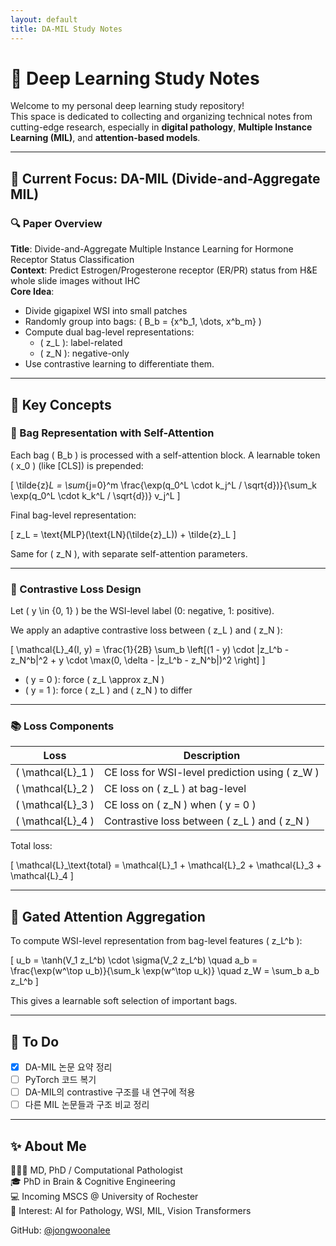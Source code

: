 ```yaml
---
layout: default
title: DA-MIL Study Notes
---
```


# 🧠 Deep Learning Study Notes

Welcome to my personal deep learning study repository!  
This space is dedicated to collecting and organizing technical notes from cutting-edge research, especially in **digital pathology**, **Multiple Instance Learning (MIL)**, and **attention-based models**.

---

## 📘 Current Focus: DA-MIL (Divide-and-Aggregate MIL)

### 🔍 Paper Overview

**Title**: Divide-and-Aggregate Multiple Instance Learning for Hormone Receptor Status Classification  
**Context**: Predict Estrogen/Progesterone receptor (ER/PR) status from H&E whole slide images without IHC  
**Core Idea**:  
- Divide gigapixel WSI into small patches  
- Randomly group into bags: \( B_b = \{x^b_1, \dots, x^b_m\} \)  
- Compute dual bag-level representations:
  - \( z_L \): label-related
  - \( z_N \): negative-only  
- Use contrastive learning to differentiate them.

---

## 🧠 Key Concepts

### 🧩 Bag Representation with Self-Attention

Each bag \( B_b \) is processed with a self-attention block. A learnable token \( x_0 \) (like [CLS]) is prepended:

\[
\tilde{z}_L = \sum_{j=0}^m \frac{\exp(q_0^L \cdot k_j^L / \sqrt{d})}{\sum_k \exp(q_0^L \cdot k_k^L / \sqrt{d})} v_j^L
\]

Final bag-level representation:

\[
z_L = \text{MLP}(\text{LN}(\tilde{z}_L)) + \tilde{z}_L
\]

Same for \( z_N \), with separate self-attention parameters.

---

### 🎯 Contrastive Loss Design

Let \( y \in \{0, 1\} \) be the WSI-level label (0: negative, 1: positive).

We apply an adaptive contrastive loss between \( z_L \) and \( z_N \):

\[
\mathcal{L}_4(I, y) = \frac{1}{2B} \sum_b \left[(1 - y) \cdot \|z_L^b - z_N^b\|^2 + y \cdot \max(0, \delta - \|z_L^b - z_N^b\|)^2 \right]
\]

- \( y = 0 \): force \( z_L \approx z_N \)
- \( y = 1 \): force \( z_L \) and \( z_N \) to differ

---

### 📚 Loss Components

| Loss | Description |
|------|-------------|
| \( \mathcal{L}_1 \) | CE loss for WSI-level prediction using \( z_W \) |
| \( \mathcal{L}_2 \) | CE loss on \( z_L \) at bag-level |
| \( \mathcal{L}_3 \) | CE loss on \( z_N \) when \( y = 0 \) |
| \( \mathcal{L}_4 \) | Contrastive loss between \( z_L \) and \( z_N \) |

Total loss:

\[
\mathcal{L}_\text{total} = \mathcal{L}_1 + \mathcal{L}_2 + \mathcal{L}_3 + \mathcal{L}_4
\]

---

## 🧲 Gated Attention Aggregation

To compute WSI-level representation from bag-level features \( z_L^b \):

\[
u_b = \tanh(V_1 z_L^b) \cdot \sigma(V_2 z_L^b)
\quad
a_b = \frac{\exp(w^\top u_b)}{\sum_k \exp(w^\top u_k)}
\quad
z_W = \sum_b a_b z_L^b
\]

This gives a learnable soft selection of important bags.

---

## 🚧 To Do

- [x] DA-MIL 논문 요약 정리
- [ ] PyTorch 코드 복기
- [ ] DA-MIL의 contrastive 구조를 내 연구에 적용
- [ ] 다른 MIL 논문들과 구조 비교 정리

---

## ✨ About Me

👩🏻‍⚕️ MD, PhD / Computational Pathologist  
🎓 PhD in Brain & Cognitive Engineering  
💻 Incoming MSCS @ University of Rochester  
🧠 Interest: AI for Pathology, WSI, MIL, Vision Transformers

GitHub: [@jongwoonalee](https://github.com/jongwoonalee)

